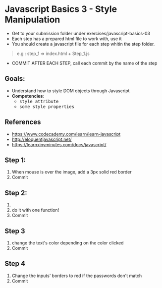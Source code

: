 # Javascript Basics 3 - Style Manipulation

- Get to your submission folder under exercises/javascript-basics-03
- Each step has a prepared html file to work with, use it
- You should create a javascript file for each step whitin the step folder.
> e.g : step_1 => index.html + Step_1.js 
- COMMIT AFTER EACH STEP, call each commit by the name of the step

## Goals:

- Understand how to style DOM objects through Javascript
- **Competencies**: 
  - <kbd>style attribute</kbd>
  - <kbd>some style properties</kbd>

## References

- https://www.codecademy.com/learn/learn-javascript
- http://eloquentjavascript.net/
- https://learnxinyminutes.com/docs/javascript/

## Step 1:

1. When mouse is over the image, add a 3px solid red border
2. Commit  

## Step 2:

1.  
2. do it with one function!
3. Commit  

## Step 3

1. change the text's color depending on the color clicked
2. Commit  

## Step 4

1. Change the inputs' borders to red if the passwords don't match
2. Commit  
